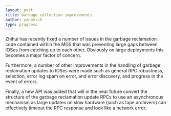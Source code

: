 ```yaml
---
layout: post
title: Garbage collection improvements
author: yanovich
type: progress
---
```


Zhihui has recently fixed a number of issues in the garbage reclamation code contained within the MDS that was preventing large gaps between IOSes from catching up to each other.  Obviously on large deployments this becomes a major factor of concern.

Furthermore, a number of other improvements in the handling of garbage reclamation updates to IOSes were made such as general RPC robustness, selection, error log spam on error, and error discovery, and progress in the event of errors.

Finally, a new API was added that will in the near future convert the structure of the garbage reclamation update RPCs to use an asynchronous mechanism as large updates on slow hardware (such as tape archivers) can effectively timeout the RPC response and look like a network error.
